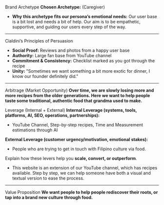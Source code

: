 Brand Archetype
**Chosen Archetype:** (Caregiver)

- **Why this archetype fits our persona’s emotional needs:** Our user base is a bit lost and needs a bit of help. Our aim is to be empathetic, supportive, and guiding our users every step of the way.

---

Cialdini’s Principles of Persuasion

- **Social Proof:** Reviews and photos from a happy user base
- **Authority:** Large fan base from YouTube channel
- **Commitment & Consistency:** Checklist marked as you got through the recipe
- **Unity:** "Sometimes we want something a bit more exotic for dinner, I know our founder definitely did."

---

Arbitrage (Market Opportunity)
**Over time, we are slowly losing more and more recipes from the older generations. Here we want to help people taste some traditional, authentic food that grandma used to make.**

Leverage (Internal + External)
**Internal Leverage (systems, tools, platforms, AI, SEO, operations, partnerships):**  
- YouTube Channel, Step-by-step recipes, Time and Measurement estimations through AI

**External Leverage (customer urgency/motivation, emotional stakes):**
- People who are trying to get in touch with Filipino culture via food.

Explain how these levers help you **scale, convert, or outperform**.
- This website is an extension of our YouTube channel, which has recipes available. Step by step, we can help someone have both a visual and textual version to ease the process.

---

Value Proposition
**We want people to help people rediscover their roots, or tap into a brand new culture through food.**
